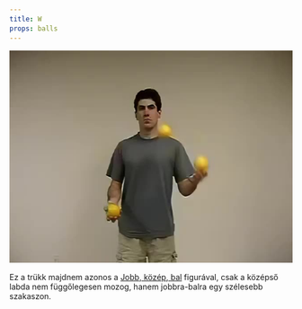 ```yaml
---
title: W
props: balls
---
```


![W](site/videos/poster/w.jpg)

Ez a trükk majdnem azonos a [Jobb, közép, bal](site/hu/jobb-kozep-bal/README.md) figurával, csak a középső labda nem függőlegesen mozog, hanem jobbra-balra egy szélesebb szakaszon.


